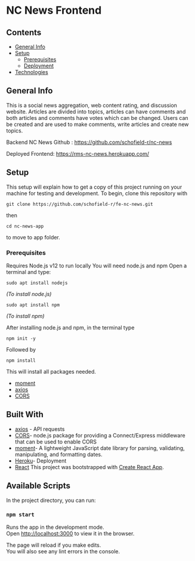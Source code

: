 # NC News Frontend

## Contents

- [General Info](#General-Info)
- [Setup](#setup)
  - [Prerequisites](#Prerequisites)
  - [Deployment](#deployment)
- [Technologies](#built-with)

## General Info

This is a social news aggregation, web content rating, and discussion website. Articles are divided into topics, articles can have comments and both articles and comments have votes which can be changed. Users can be created and are used to make comments, write articles and create new topics.

Backend NC News Github : https://github.com/schofield-r/nc-news

Deployed Frontend: https://rms-nc-news.herokuapp.com/

## Setup

This setup will explain how to get a copy of this project running on your machine for testing and development. To begin, clone this repository with

`git clone https://github.com/schofield-r/fe-nc-news.git`

then

`cd nc-news-app`

to move to app folder.

### Prerequisites

Requires Node.js v12 to run locally
You will need node.js and npm
Open a terminal and type:

`sudo apt install nodejs`

_(To install node.js)_

`sudo apt install npm`

_(To install npm)_

After installing node.js and npm, in the terminal type

`npm init -y`

Followed by

`npm install`

This will install all packages needed.
- [moment](https://github.com/moment/moment)
- [axios](https://github.com/axios/axios) 
- [CORS](https://github.com/expressjs/cors)

## Built With

- [axios](https://github.com/axios/axios) - API requests
- [CORS](https://github.com/expressjs/cors)- node.js package for providing a Connect/Express middleware that can be used to enable CORS
- [moment](https://github.com/moment/moment)- A lightweight JavaScript date library for parsing, validating, manipulating, and formatting dates.
- [Heroku](https://www.heroku.com/home)- Deployment
- [React](https://reactjs.org/)
  This project was bootstrapped with [Create React App](https://github.com/facebook/create-react-app).

## Available Scripts

In the project directory, you can run:

### `npm start`

Runs the app in the development mode.<br />
Open [http://localhost:3000](http://localhost:3000) to view it in the browser.

The page will reload if you make edits.<br />
You will also see any lint errors in the console.
